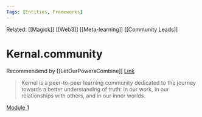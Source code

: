 ```yaml
---
Tags: [Entities, Frameworks]
---
```

Related: [[Magick]] [[Web3]] [[Meta-learning]] [[Community Leads]]
# Kernal.community
Recommendend by [[LetOurPowersCombine]]
[Link](https://kernel.community/en/)

> Kernel is a peer-to-peer learning community dedicated to the journey towards a better understanding of truth: in our work, in our relationships with others, and in our inner worlds.

[Module 1](https://kernel.community/en/learn/module-0)